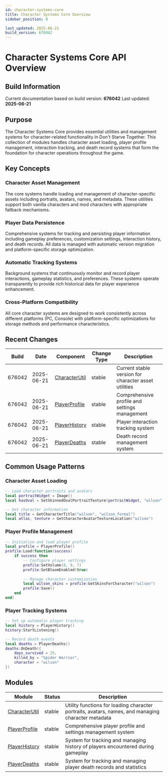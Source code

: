 ```yaml
---
id: character-systems-core
title: Character Systems Core Overview
sidebar_position: 0

last_updated: 2025-06-21
build_version: 676042
---
```


# Character Systems Core API Overview

## Build Information
Current documentation based on build version: **676042**
Last updated: **2025-06-21**

## Purpose

The Character Systems Core provides essential utilities and management systems for character-related functionality in Don't Starve Together. This collection of modules handles character asset loading, player profile management, interaction tracking, and death record systems that form the foundation for character operations throughout the game.

## Key Concepts

### Character Asset Management
The core systems handle loading and management of character-specific assets including portraits, avatars, names, and metadata. These utilities support both vanilla characters and mod characters with appropriate fallback mechanisms.

### Player Data Persistence
Comprehensive systems for tracking and persisting player information including gameplay preferences, customization settings, interaction history, and death records. All data is managed with automatic version migration and platform-specific storage optimization.

### Automatic Tracking Systems
Background systems that continuously monitor and record player interactions, gameplay statistics, and preferences. These systems operate transparently to provide rich historical data for player experience enhancement.

### Cross-Platform Compatibility
All core character systems are designed to work consistently across different platforms (PC, Console) with platform-specific optimizations for storage methods and performance characteristics.

## Recent Changes

| Build | Date | Component | Change Type | Description |
|----|---|-----|----|----|
| 676042 | 2025-06-21 | [CharacterUtil](./characterutil.md) | stable | Current stable version for character asset utilities |
| 676042 | 2025-06-21 | [PlayerProfile](./playerprofile.md) | stable | Comprehensive profile and settings management |
| 676042 | 2025-06-21 | [PlayerHistory](./playerhistory.md) | stable | Player interaction tracking system |
| 676042 | 2025-06-21 | [PlayerDeaths](./playerdeaths.md) | stable | Death record management system |

## Common Usage Patterns

### Character Asset Loading
```lua
-- Load character portraits and avatars
local portraitWidget = Image()
local hasOval = SetSkinnedOvalPortraitTexture(portraitWidget, "wilson", "wilson_formal")

-- Get character information
local title = GetCharacterTitle("wilson", "wilson_formal")
local atlas, texture = GetCharacterAvatarTextureLocation("wilson")
```

### Player Profile Management
```lua
-- Initialize and load player profile
local profile = PlayerProfile()
profile:Load(function(success)
    if success then
        -- Configure player settings
        profile:SetVolume(8, 9, 7)
        profile:SetBloomEnabled(true)
        
        -- Manage character customization
        local wilson_skins = profile:GetSkinsForCharacter("wilson")
        profile:Save()
    end
end)
```

### Player Tracking Systems
```lua
-- Set up automatic player tracking
local history = PlayerHistory()
history:StartListening()

-- Record death events
local deaths = PlayerDeaths()
deaths:OnDeath({
    days_survived = 25,
    killed_by = "Spider Warrior",
    character = "wilson"
})
```

## Modules

| Module | Status | Description |
|-----|-----|----|
| [CharacterUtil](./characterutil.md) | stable | Utility functions for loading character portraits, avatars, names, and managing character metadata |
| [PlayerProfile](./playerprofile.md) | stable | Comprehensive player profile and settings management system |
| [PlayerHistory](./playerhistory.md) | stable | System for tracking and managing history of players encountered during gameplay |
| [PlayerDeaths](./playerdeaths.md) | stable | System for tracking and managing player death records and statistics |
